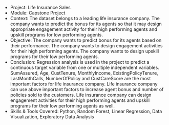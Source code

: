 * Project: Life Insurance Sales
* Module: Capstone Project
* Context: The dataset belongs to a leading life insurance company. The company wants to predict the bonus for its agents so that it may design appropriate engagement activity for their high performing agents and upskill programs for low performing agents. 
* Objective: The company wants to predict bonus for its agents based on their performance. The company wants to design engagement activities for their high performing agents. The company wants to design upskill programs for their low performing agents.
* Conclusion: Regression analysis is used in the project to predict a continuous target variable from one or multiple independent variables. SumAssured, Age, CustTenure, MonthlyIncome, ExistingPolicyTenure, LastMonthCalls, NumberOfPolicy and CustCareScore are the most important factors for life insurance company. Life insurance company can use above important factors to increase agent bonus and number of policies sold to the customers. Life insurance company can design engagement activities for their high performing agents and upskill programs for their low performing agents as well.
* Skills & Tools Covered: Python, Random Forest, Linear Regression, Data Visualization, Exploratory Data Analysis
